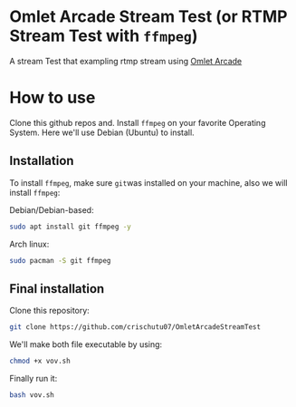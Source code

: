 # Omlet Arcade Stream Test (or RTMP Stream Test with `ffmpeg`)
A stream Test that exampling rtmp stream using [Omlet Arcade](https://omlet.gg)
# How to use
Clone this github repos and. Install `ffmpeg` on your favorite Operating System. Here we'll use Debian (Ubuntu) to install.
## Installation
To install `ffmpeg`, make sure `git`was installed on your machine, also we will install `ffmpeg`:

Debian/Debian-based:
```sh
sudo apt install git ffmpeg -y
```

Arch linux:
```sh
sudo pacman -S git ffmpeg
```
## Final installation
Clone this repository:
```sh
git clone https://github.com/crischutu07/OmletArcadeStreamTest
```
We'll make both file executable by using:
```sh
chmod +x vov.sh
```
Finally run it:
```sh
bash vov.sh
```
